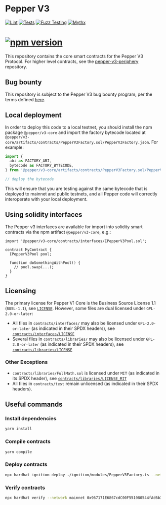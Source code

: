 # Pepper V3

[![Lint](https://github.com/0xpepperhq/pepper-v3-core/actions/workflows/lint.yml/badge.svg)](https://github.com/0xpepperhq/pepper-v3-core/actions/workflows/lint.yml)
[![Tests](https://github.com/0xpepperhq/pepper-v3-core/actions/workflows/tests.yml/badge.svg)](https://github.com/0xpepperhq/pepper-v3-core/actions/workflows/tests.yml)
[![Fuzz Testing](https://github.com/0xpepperhq/pepper-v3-core/actions/workflows/fuzz-testing.yml/badge.svg)](https://github.com/0xpepperhq/pepper-v3-core/actions/workflows/fuzz-testing.yml)
[![Mythx](https://github.com/0xpepperhq/pepper-v3-core/actions/workflows/mythx.yml/badge.svg)](https://github.com/0xpepperhq/pepper-v3-core/actions/workflows/mythx.yml)
# [![npm version](https://img.shields.io/npm/v/@pepper/v3-core/latest.svg)](https://www.npmjs.com/package/@pepper/v3-core/v/latest)

This repository contains the core smart contracts for the Pepper V3 Protocol.
For higher level contracts, see the [pepper-v3-periphery](https://github.com/Pepper/pepper-v3-periphery)
repository.

## Bug bounty

This repository is subject to the Pepper V3 bug bounty program, per the terms defined [here](./bug-bounty.md).

## Local deployment

In order to deploy this code to a local testnet, you should install the npm package
`@pepper/v3-core`
and import the factory bytecode located at
`@pepper/v3-core/artifacts/contracts/PepperV3Factory.sol/PepperV3Factory.json`.
For example:

```typescript
import {
  abi as FACTORY_ABI,
  bytecode as FACTORY_BYTECODE,
} from '@pepper/v3-core/artifacts/contracts/PepperV3Factory.sol/PepperV3Factory.json'

// deploy the bytecode
```

This will ensure that you are testing against the same bytecode that is deployed to
mainnet and public testnets, and all Pepper code will correctly interoperate with
your local deployment.

## Using solidity interfaces

The Pepper v3 interfaces are available for import into solidity smart contracts
via the npm artifact `@pepper/v3-core`, e.g.:

```solidity
import '@pepper/v3-core/contracts/interfaces/IPepperV3Pool.sol';

contract MyContract {
  IPepperV3Pool pool;

  function doSomethingWithPool() {
    // pool.swap(...);
  }
}

```

## Licensing

The primary license for Pepper V1 Core is the Business Source License 1.1 (`BUSL-1.1`), see [`LICENSE`](./LICENSE). However, some files are dual licensed under `GPL-2.0-or-later`:

- All files in `contracts/interfaces/` may also be licensed under `GPL-2.0-or-later` (as indicated in their SPDX headers), see [`contracts/interfaces/LICENSE`](./contracts/interfaces/LICENSE)
- Several files in `contracts/libraries/` may also be licensed under `GPL-2.0-or-later` (as indicated in their SPDX headers), see [`contracts/libraries/LICENSE`](contracts/libraries/LICENSE)

### Other Exceptions

- `contracts/libraries/FullMath.sol` is licensed under `MIT` (as indicated in its SPDX header), see [`contracts/libraries/LICENSE_MIT`](contracts/libraries/LICENSE_MIT)
- All files in `contracts/test` remain unlicensed (as indicated in their SPDX headers).

## Useful commands

### Install dependencies

```bash
yarn install
```

### Compile contracts

```bash
yarn compile
```

### Deploy contracts

```bash
npx hardhat ignition deploy ./ignition/modules/PepperV3Factory.ts --network localhost 
```

### Verify contracts

```bash
npx hardhat verify --network mainnet 0x967171E6867cdC00F551080544fAd6b3575beE22 
```
